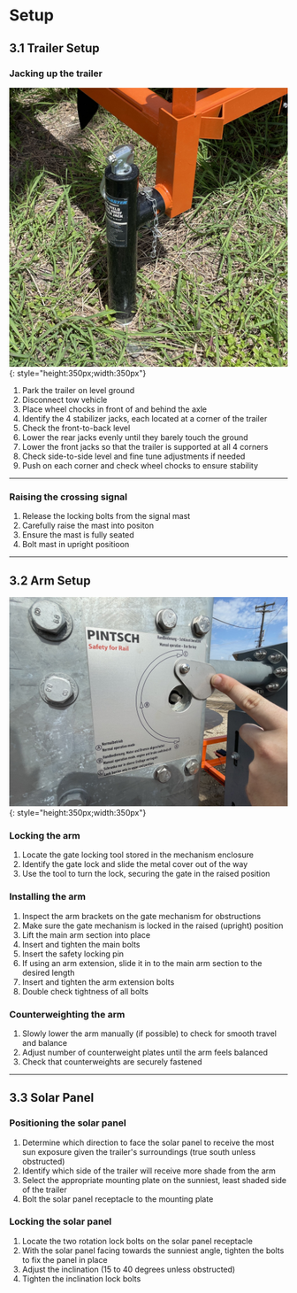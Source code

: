 # Setup
## 3.1 Trailer Setup

### Jacking up the trailer

![Trailer Jack](assets/crossing_jack.jpg){: style="height:350px;width:350px"}

1. Park the trailer on level ground
2. Disconnect tow vehicle
3. Place wheel chocks in front of and behind the axle
4. Identify the 4 stabilizer jacks, each located at a corner of the trailer
5. Check the front-to-back level
6. Lower the rear jacks evenly until they barely touch the ground
7. Lower the front jacks so that the trailer is supported at all 4 corners
8. Check side-to-side level and fine tune adjustments if needed
9. Push on each corner and check wheel chocks to ensure stability

---

### Raising the crossing signal

1. Release the locking bolts from the signal mast
2. Carefully raise the mast into positon
3. Ensure the mast is fully seated
4. Bolt mast in upright positioon

---

## 3.2 Arm Setup

![Crossing Arm Lock](assets/crossing_lock.jpg){: style="height:350px;width:350px"}

### Locking the arm
1. Locate the gate locking tool stored in the mechanism enclosure
2. Identify the gate lock and slide the metal cover out of the way
3. Use the tool to turn the lock, securing the gate in the raised position

### Installing the arm

1. Inspect the arm brackets on the gate mechanism for obstructions
2. Make sure the gate mechanism is locked in the raised (upright) position
3. Lift the main arm section into place
4. Insert and tighten the main bolts
5. Insert the safety locking pin
6. If using an arm extension, slide it in to the main arm section to the desired length
7. Insert and tighten the arm extension bolts
8. Double check tightness of all bolts

### Counterweighting the arm

1. Slowly lower the arm manually (if possible) to check for smooth travel and balance
2. Adjust number of counterweight plates until the arm feels balanced
3. Check that counterweights are securely fastened

---

## 3.3 Solar Panel

### Positioning the solar panel

1. Determine which direction to face the solar panel to receive the most sun exposure given the trailer's surroundings (true south unless obstructed)
2. Identify which side of the trailer will receive more shade from the arm
3. Select the appropriate mounting plate on the sunniest, least shaded side of the trailer
4. Bolt the solar panel receptacle to the mounting plate

### Locking the solar panel

1. Locate the two rotation lock bolts on the solar panel receptacle
2. With the solar panel facing towards the sunniest angle, tighten the bolts to fix the panel in place
3. Adjust the inclination (15 to 40 degrees unless obstructed)
4. Tighten the inclination lock bolts
